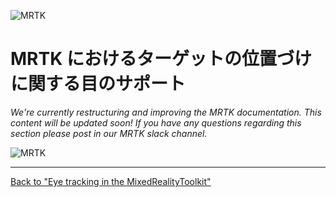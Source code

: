 ![MRTK](../../Documentation/Images/EyeTracking/mrtk_et_positioning.png)

# MRTK におけるターゲットの位置づけに関する目のサポート

<!-- TODO: Add content -->
_We're currently restructuring and improving the MRTK documentation. 
This content will be updated soon! 
If you have any questions regarding this section please post in our MRTK slack channel._

![MRTK](../../Documentation/Images/EyeTracking/mrtk_et_positioning_slider.png)

---
[Back to "Eye tracking in the MixedRealityToolkit"](EyeTracking_Main.md)
